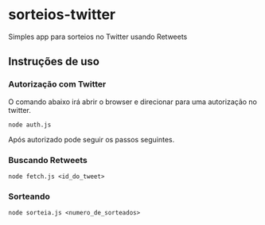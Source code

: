 # sorteios-twitter

Simples app para sorteios no Twitter usando Retweets

## Instruções de uso

### Autorização com Twitter

O comando abaixo irá abrir o browser e direcionar para uma autorização no twitter.

    node auth.js

Após autorizado pode seguir os passos seguintes.

### Buscando Retweets

    node fetch.js <id_do_tweet>

### Sorteando

    node sorteia.js <numero_de_sorteados>
